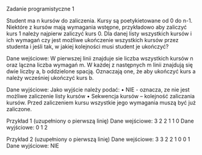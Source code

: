 Zadanie programistyczne 1

Student ma n kursów do zaliczenia. Kursy są poetykietowane od 0 do n-1. Niektóre z kursów mają wymagania wstępne, przykładowo aby zaliczyć kurs 1  należy najpierw zaliczyć kurs 0. Dla danej listy wszystkich kursów i ich wymagań czy jest możliwe ukończenie wszystkich kursów przez studenta i jeśli tak, w jakiej kolejności musi student je ukończyć?

Dane wejściowe:
W pierwszej linii znajduje sie liczba wszystkich kursów n oraz lączna liczba  wymagań m. W każdej z następnych m linii znajdują się dwie liczby a, b oddzielone spacją. Oznaczają one, że aby ukończyć kurs a należy wcześniej ukończyć kurs b.

Dane wyjściowe:
Jako wyjście należy podać: 
•	NIE - oznacza, ze nie jest możliwe zaliczenie listy kursów
•	Sekwencja kursów – kolejność zaliczania kursów. Przed zaliczeniem kursu wszystkie jego wymagania muszą być już zaliczone.

Przykład 1 (uzupełniony o pierwszą linię)
Dane wejściowe:
    3 2
    2 1
    1 0
Dane wyjściowe:
    0 1 2

Przykład 2 (uzupełniony o pierwszą linię)
  Dane wejściowe:
    3 3
    2 2
    1 0
    0 1
  Dane wyjściowe:
    NIE 
